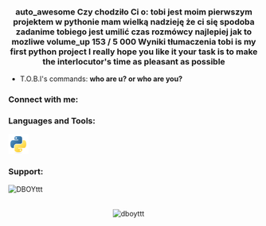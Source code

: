 <h3 align="center">auto_awesome Czy chodziło Ci o: tobi jest moim pierwszym projektem w pythonie mam wielką nadzieję że ci się spodoba zadanime tobiego jest umilić czas rozmówcy najlepiej jak to mozliwe volume_up 153 / 5 000 Wyniki tłumaczenia tobi is my first python project I really hope you like it your task is to make the interlocutor's time as pleasant as possible</h3>

- T.O.B.I's commands: **who are u? or who are you?**

<h3 align="left">Connect with me:</h3>
<p align="left">
</p>

<h3 align="left">Languages and Tools:</h3>
<p align="left"> <a href="https://www.python.org" target="_blank" rel="noreferrer"> <img src="https://raw.githubusercontent.com/devicons/devicon/master/icons/python/python-original.svg" alt="python" width="40" height="40"/> </a> </p>

<h3 align="left">Support:</h3>
<p><a href="https://www.buymeacoffee.com/DBOYttt"> <img align="left" src="https://cdn.buymeacoffee.com/buttons/v2/default-yellow.png" height="50" width="210" alt="DBOYttt" /></a></p><br><br>

<p><img align="center" src="https://github-readme-streak-stats.herokuapp.com/?user=dboyttt&" alt="dboyttt" /></p>
